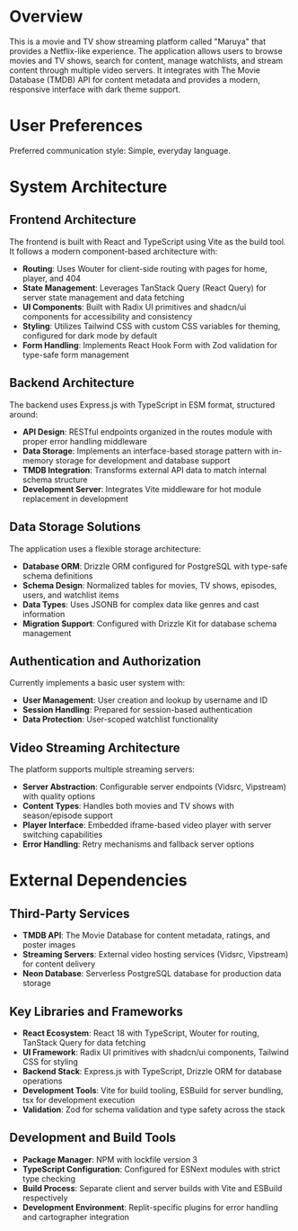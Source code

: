 # Overview

This is a movie and TV show streaming platform called "Maruya" that provides a Netflix-like experience. The application allows users to browse movies and TV shows, search for content, manage watchlists, and stream content through multiple video servers. It integrates with The Movie Database (TMDB) API for content metadata and provides a modern, responsive interface with dark theme support.

# User Preferences

Preferred communication style: Simple, everyday language.

# System Architecture

## Frontend Architecture
The frontend is built with React and TypeScript using Vite as the build tool. It follows a modern component-based architecture with:

- **Routing**: Uses Wouter for client-side routing with pages for home, player, and 404
- **State Management**: Leverages TanStack Query (React Query) for server state management and data fetching
- **UI Components**: Built with Radix UI primitives and shadcn/ui components for accessibility and consistency
- **Styling**: Utilizes Tailwind CSS with custom CSS variables for theming, configured for dark mode by default
- **Form Handling**: Implements React Hook Form with Zod validation for type-safe form management

## Backend Architecture
The backend uses Express.js with TypeScript in ESM format, structured around:

- **API Design**: RESTful endpoints organized in the routes module with proper error handling middleware
- **Data Storage**: Implements an interface-based storage pattern with in-memory storage for development and database support
- **TMDB Integration**: Transforms external API data to match internal schema structure
- **Development Server**: Integrates Vite middleware for hot module replacement in development

## Data Storage Solutions
The application uses a flexible storage architecture:

- **Database ORM**: Drizzle ORM configured for PostgreSQL with type-safe schema definitions
- **Schema Design**: Normalized tables for movies, TV shows, episodes, users, and watchlist items
- **Data Types**: Uses JSONB for complex data like genres and cast information
- **Migration Support**: Configured with Drizzle Kit for database schema management

## Authentication and Authorization
Currently implements a basic user system with:

- **User Management**: User creation and lookup by username and ID
- **Session Handling**: Prepared for session-based authentication
- **Data Protection**: User-scoped watchlist functionality

## Video Streaming Architecture
The platform supports multiple streaming servers:

- **Server Abstraction**: Configurable server endpoints (Vidsrc, Vipstream) with quality options
- **Content Types**: Handles both movies and TV shows with season/episode support
- **Player Interface**: Embedded iframe-based video player with server switching capabilities
- **Error Handling**: Retry mechanisms and fallback server options

# External Dependencies

## Third-Party Services
- **TMDB API**: The Movie Database for content metadata, ratings, and poster images
- **Streaming Servers**: External video hosting services (Vidsrc, Vipstream) for content delivery
- **Neon Database**: Serverless PostgreSQL database for production data storage

## Key Libraries and Frameworks
- **React Ecosystem**: React 18 with TypeScript, Wouter for routing, TanStack Query for data fetching
- **UI Framework**: Radix UI primitives with shadcn/ui components, Tailwind CSS for styling
- **Backend Stack**: Express.js with TypeScript, Drizzle ORM for database operations
- **Development Tools**: Vite for build tooling, ESBuild for server bundling, tsx for development execution
- **Validation**: Zod for schema validation and type safety across the stack

## Development and Build Tools
- **Package Manager**: NPM with lockfile version 3
- **TypeScript Configuration**: Configured for ESNext modules with strict type checking
- **Build Process**: Separate client and server builds with Vite and ESBuild respectively
- **Development Environment**: Replit-specific plugins for error handling and cartographer integration